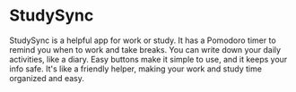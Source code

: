 # StudySync
StudySync is a helpful app for work or study. It has a Pomodoro timer to remind you when to work and take breaks. You can write down your daily activities, like a diary. Easy buttons make it simple to use, and it keeps your info safe. It's like a friendly helper, making your work and study time organized and easy.
